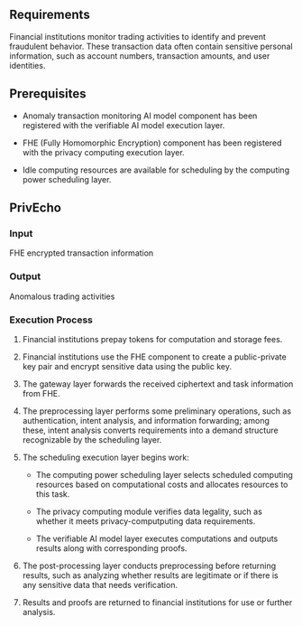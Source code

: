 ## Requirements

Financial institutions monitor trading activities to identify and prevent fraudulent behavior. These transaction data often contain sensitive personal information, such as account numbers, transaction amounts, and user identities.

## Prerequisites

- Anomaly transaction monitoring AI model component has been registered with the verifiable AI model execution layer.

- FHE (Fully Homomorphic Encryption) component has been registered with the privacy computing execution layer.

- Idle computing resources are available for scheduling by the computing power scheduling layer.

## PrivEcho

### Input

FHE encrypted transaction information

### Output

Anomalous trading activities

### Execution Process

1. Financial institutions prepay tokens for computation and storage fees.

2. Financial institutions use the FHE component to create a public-private key pair and encrypt sensitive data using the public key.

3. The gateway layer forwards the received ciphertext and task information from FHE.

4. The preprocessing layer performs some preliminary operations, such as authentication, intent analysis, and information forwarding; among these, intent analysis converts requirements into a demand structure recognizable by the scheduling layer.

5. The scheduling execution layer begins work:

   - The computing power scheduling layer selects scheduled computing resources based on computational costs and allocates resources to this task.

   - The privacy computing module verifies data legality, such as whether it meets privacy-computputing data requirements.

   - The verifiable AI model layer executes computations and outputs results along with corresponding proofs.

6. The post-processing layer conducts preprocessing before returning results, such as analyzing whether results are legitimate or if there is any sensitive data that needs verification.

7. Results and proofs are returned to financial institutions for use or further analysis.